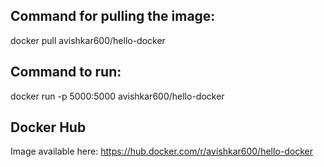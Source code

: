 ## Command for pulling the image:
docker pull avishkar600/hello-docker

## Command to run:
docker run -p 5000:5000 avishkar600/hello-docker

##  Docker Hub
Image available here:
https://hub.docker.com/r/avishkar600/hello-docker
